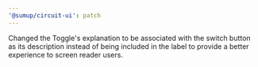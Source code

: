 ```yaml
---
'@sumup/circuit-ui': patch
---
```


Changed the Toggle's explanation to be associated with the switch button as its description instead of being included in the label to provide a better experience to screen reader users.
